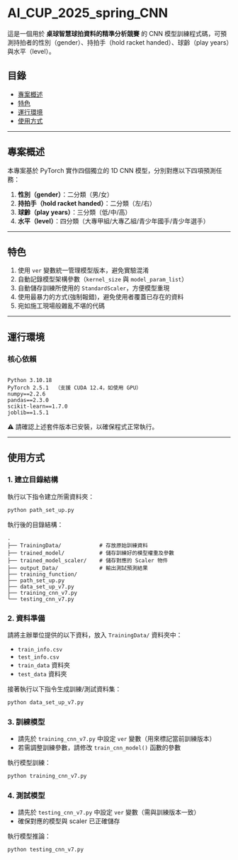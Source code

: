 # AI_CUP_2025_spring_CNN

這是一個用於 **桌球智慧球拍資料的精準分析競賽** 的 CNN 模型訓練程式碼，可預測持拍者的性別（gender）、持拍手（hold racket handed）、球齡（play years）與水平（level）。

## 目錄

- [專案概述](#專案概述)
- [特色](#特色)
- [運行環境](#運行環境)
- [使用方式](#使用方式)

---

## 專案概述

本專案基於 PyTorch 實作四個獨立的 1D CNN 模型，分別對應以下四項預測任務：
1. **性別（gender）**：二分類（男/女）
2. **持拍手（hold racket handed）**：二分類（左/右）
3. **球齡（play years）**：三分類（低/中/高）
4. **水平（level）**：四分類（大專甲組/大專乙組/青少年國手/青少年選手）

---

## 特色

1. 使用 `ver` 變數統一管理模型版本，避免實驗混淆
2. 自動記錄模型架構參數（`kernel_size` 與 `model_param_list`）
3. 自動儲存訓練所使用的 `StandardScaler`，方便模型重現  
4. 使用最暴力的方式(強制報錯)，避免使用者覆蓋已存在的資料
5. 宛如施工現場般雜亂不堪的代碼

---

## 運行環境

### 核心依賴
```

Python 3.10.18
PyTorch 2.5.1  （支援 CUDA 12.4，如使用 GPU）
numpy==2.2.6
pandas==2.3.0
scikit-learn==1.7.0
joblib==1.5.1

````
⚠️ 請確認上述套件版本已安裝，以確保程式正常執行。

---

## 使用方式

### 1. 建立目錄結構
執行以下指令建立所需資料夾：
```bash
python path_set_up.py
````

執行後的目錄結構：
```
.
├── TrainingData/            # 存放原始訓練資料
├── trained_model/           # 儲存訓練好的模型權重及參數
├── trained_model_scaler/    # 儲存對應的 Scaler 物件
├── output_Data/             # 輸出測試預測結果
├── training_function/
├── path_set_up.py
├── data_set_up_v7.py
├── training_cnn_v7.py
└── testing_cnn_v7.py
```

### 2. 資料準備

請將主辦單位提供的以下資料，放入 `TrainingData/` 資料夾中：

* `train_info.csv`
* `test_info.csv`
* `train_data` 資料夾
* `test_data` 資料夾

接著執行以下指令生成訓練/測試資料集：

```bash
python data_set_up_v7.py
```

### 3. 訓練模型

* 請先於 `training_cnn_v7.py` 中設定 `ver` 變數（用來標記當前訓練版本）
* 若需調整訓練參數，請修改 `train_cnn_model()` 函數的參數

執行模型訓練：

```bash
python training_cnn_v7.py
```

### 4. 測試模型

* 請先於 `testing_cnn_v7.py` 中設定 `ver` 變數（需與訓練版本一致）
* 確保對應的模型與 scaler 已正確儲存

執行模型推論：

```bash
python testing_cnn_v7.py
```



